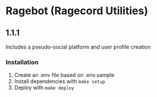 # Ragebot (Ragecord Utilities)
## 1.1.1

Includes a pseudo-social platform and user profile creation

### Installation

1. Create an .env file based on .env.sample
2. Install dependencies with `make setup`
3. Deploy with `make deploy`
